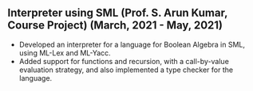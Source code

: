 ## Interpreter using SML (Prof. S. Arun Kumar, Course Project) (March, 2021 - May, 2021)
- Developed an interpreter for a language for Boolean Algebra in SML, using ML-Lex and ML-Yacc.
- Added support for functions and recursion, with a call-by-value evaluation strategy, and also implemented a type
checker for the language.
